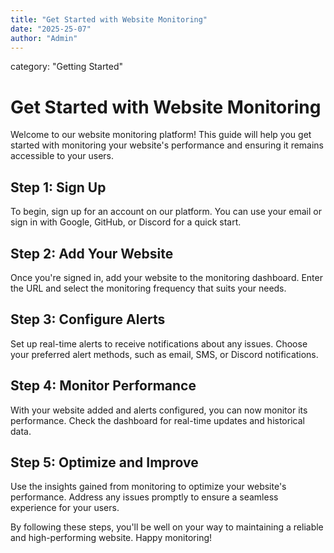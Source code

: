 ```yaml
---
title: "Get Started with Website Monitoring"
date: "2025-25-07"
author: "Admin"
---
```


category: "Getting Started"

# Get Started with Website Monitoring

Welcome to our website monitoring platform! This guide will help you get started with monitoring your website's performance and ensuring it remains accessible to your users.

## Step 1: Sign Up

To begin, sign up for an account on our platform. You can use your email or sign in with Google, GitHub, or Discord for a quick start.

## Step 2: Add Your Website

Once you're signed in, add your website to the monitoring dashboard. Enter the URL and select the monitoring frequency that suits your needs.

## Step 3: Configure Alerts

Set up real-time alerts to receive notifications about any issues. Choose your preferred alert methods, such as email, SMS, or Discord notifications.

## Step 4: Monitor Performance

With your website added and alerts configured, you can now monitor its performance. Check the dashboard for real-time updates and historical data.

## Step 5: Optimize and Improve

Use the insights gained from monitoring to optimize your website's performance. Address any issues promptly to ensure a seamless experience for your users.

By following these steps, you'll be well on your way to maintaining a reliable and high-performing website. Happy monitoring! 